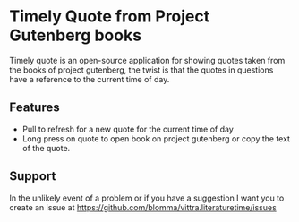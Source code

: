 # Timely Quote from Project Gutenberg books

Timely quote is an open-source application for showing quotes taken from the books of project gutenberg, the twist is that the quotes in questions have a reference to the current time of day.

## Features

- Pull to refresh for a new quote for the current time of day
- Long press on quote to open book on project gutenberg or copy the text of the quote.

## Support

In the unlikely event of a problem or if you have a suggestion I want you to create an issue at https://github.com/blomma/vittra.literaturetime/issues
